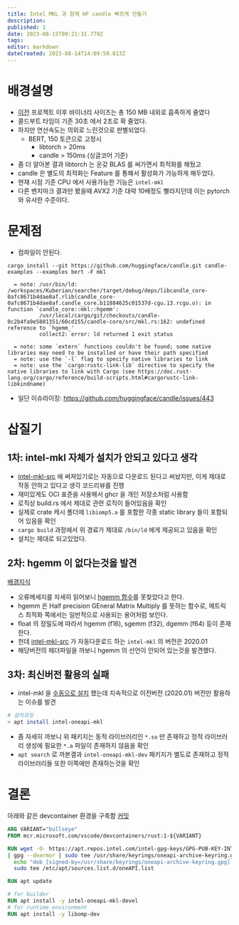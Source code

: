 ```yaml
---
title: Intel MKL 과 함께 HF candle 빠르게 만들기
description: 
published: 1
date: 2023-08-15T09:21:31.779Z
tags: 
editor: markdown
dateCreated: 2023-08-14T14:09:50.613Z
---
```


# 배경설명
- [이전](./minimal) 프로젝트 이후 바이너리 사이즈는 총 150 MB 내외로 흡족하게 줄였다
- 콜드부트 타임이 기존 30초 에서 2초로 확 줄었다.
- 하지만 연산속도는 의외로 느린것으로 판별되었다.
  - BERT, 150 토큰으로 고정시
    - libtorch > 20ms
    - candle > 150ms
    (싱글코어 기준)
- 좀 더 알아본 결과 libtorch 는 온갖 BLAS 를 써가면서 최적화를 해뒀고
- candle 은 별도의 최적화는 Feature 를 통해서 활성화가 가능하게 해두었다.
- 현재 시점 기준 CPU 에서 사용가능한 기능은 `intel-mkl` 
- 다른 벤치마크 결과만 봤을때 AVX2 기준 대략 10배정도 빨라지던데 이는 pytorch 와 유사한 수준이다.

# 문제점

- 컴파일이 안된다.

`cargo install --git https://github.com/huggingface/candle.git candle-examples --examples bert -F mkl`
```
  = note: /usr/bin/ld: /workspaces/Kuberian/searcher/target/debug/deps/libcandle_core-0afc8671b4dae8af.rlib(candle_core-0afc8671b4dae8af.candle_core.b11884625c01537d-cgu.13.rcgu.o): in function `candle_core::mkl::hgemm':
          /usr/local/cargo/git/checkouts/candle-0c2b4fa9e5801351/60cd155/candle-core/src/mkl.rs:162: undefined reference to `hgemm_'
          collect2: error: ld returned 1 exit status
          
  = note: some `extern` functions couldn't be found; some native libraries may need to be installed or have their path specified
  = note: use the `-l` flag to specify native libraries to link
  = note: use the `cargo:rustc-link-lib` directive to specify the native libraries to link with Cargo (see https://doc.rust-lang.org/cargo/reference/build-scripts.html#cargorustc-link-libkindname)
```
- 일단 이슈라이징: https://github.com/huggingface/candle/issues/443

# 삽질기

## 1차: intel-mkl 자체가 설치가 안되고 있다고 생각

- [intel-mkl-src](https://github.com/rust-math/intel-mkl-src) 에 써져있기로는 자동으로 다운로드 된다고 써놨지만, 이게 제대로 작동 안하고 있다고 생각 코드리뷰를 진행
- 재미있게도 OCI 표준을 사용해서 ghcr 을 개인 저장소처럼 사용함
- 로직상 build.rs 에서 제대로 관련 로직이 들어있음을 확인
- 실제로 crate 캐시 폴더에 `libiomp5.a` 를 포함한 각종 static library 들이 포함되어 있음을 확인
- `cargo build` 과정에서 위 경료가 제대로 `/bin/ld` 에게 제공되고 있음을 확인
- 설치는 제대로 되고있었다.

## 2차: hgemm 이 없다는것을 발견

[배경지식](https://lappweb.in2p3.fr/~paubert/ASTERICS_HPC/10-1-3605.html)
- 오류메세지를 자세히 읽어보니 [hgemm 함수](https://github.com/huggingface/candle/blob/495e0b758035039e902819f3ed059725d0593be1/candle-core/src/mkl.rs#L147)를 못찾았다고 한다.
- hgemm 은 Half precision GEneral Matrix Multiply 를 뜻하는 함수로, 메트릭스 최적화 쪽에서는 일반적으로 사용되는 용어처럼 보인다.
- float 의 정밀도에 따라서 hgemm (f16), sgemm (f32), dgemm (f64) 등이 존재한다.
- 헌데 [intel-mkl-src](https://github.com/rust-math/intel-mkl-src) 가 자동다운로드 하는 `intel-mkl` 의 버전은 2020.01
- 해당버전의 헤더파일을 까보니 hgemm 의 선언이 안되어 있는것을 발견했다.

## 3차: 최신버전 활용의 실패

- intel-mkl 을 [수동으로 설치](https://www.intel.com/content/www/us/en/developer/tools/oneapi/onemkl-download.html?operatingsystem=linux&distributions=aptpackagemanager) 했는데 지속적으로 이전버전 (2020.01) 버전만 활용하는 이슈를 발견
```bash
# 설치과정
> apt install intel-oneapi-mkl
```
- 좀 자세히 까보니 위 패키지는 동적 라이브러리인 `*.so` 만 존재하고 정적 라이브러리 생성에 필요한 `*.a` 파일이 존재하지 않음을 확인
- `apt search` 로 까본결과 `intel-oneapi-mkl-dev` 패키지가 별도로 존재하고 정적 라이브러리들 또한 이쪽에만 존재하는것을 확인

# 결론

아래와 같은 devcontainer 환경을 구축함 [커밋](https://github.com/iwanhae/Kuberian/commit/6f083b3bf90750189a4df690a6da733a814319b9#diff-3f5f9370fc4be17b456856e3aeef04db05c0ccb4b74062b626334cd28ecb9dadR1-R13)

```Dockerfile
ARG VARIANT="bullseye"
FROM mcr.microsoft.com/vscode/devcontainers/rust:1-${VARIANT}

RUN wget -O- https://apt.repos.intel.com/intel-gpg-keys/GPG-PUB-KEY-INTEL-SW-PRODUCTS.PUB \
| gpg --dearmor | sudo tee /usr/share/keyrings/oneapi-archive-keyring.gpg > /dev/null && \
  echo "deb [signed-by=/usr/share/keyrings/oneapi-archive-keyring.gpg] https://apt.repos.intel.com/oneapi all main" | \
  sudo tee /etc/apt/sources.list.d/oneAPI.list

RUN apt update

# for builder
RUN apt install -y intel-oneapi-mkl-devel
# for runtime environment
RUN apt install -y libomp-dev
```

